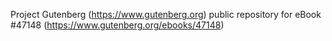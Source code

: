 Project Gutenberg (https://www.gutenberg.org) public repository for eBook #47148 (https://www.gutenberg.org/ebooks/47148)
